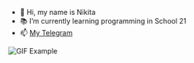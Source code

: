 - 👋 Hi, my name is Nikita
- 📚 I’m currently learning programming in School 21
- 📫 [My Telegram](https://t.me/nekitze)

![GIF Example](https://media.giphy.com/media/MT5UUV1d4CXE2A37Dg/giphy.gif)


<!---
flexben/flexben is a ✨ special ✨ repository because its `README.md` (this file) appears on your GitHub profile.
You can click the Preview link to take a look at your changes.
--->
